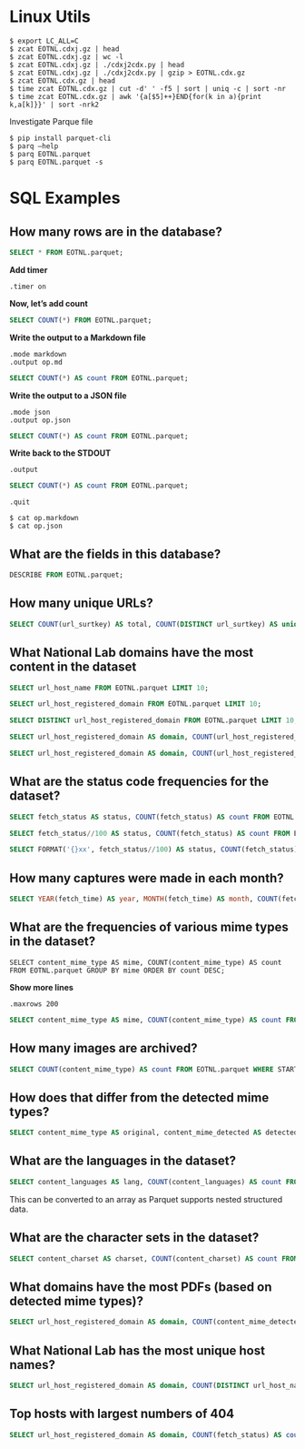 # Linux Utils

```
$ export LC_ALL=C
$ zcat EOTNL.cdxj.gz | head
$ zcat EOTNL.cdxj.gz | wc -l
$ zcat EOTNL.cdxj.gz | ./cdxj2cdx.py | head
$ zcat EOTNL.cdxj.gz | ./cdxj2cdx.py | gzip > EOTNL.cdx.gz
$ zcat EOTNL.cdx.gz | head
$ time zcat EOTNL.cdx.gz | cut -d' ' -f5 | sort | uniq -c | sort -nr
$ time zcat EOTNL.cdx.gz | awk '{a[$5]++}END{for(k in a){print k,a[k]}}' | sort -nrk2
```

Investigate Parque file

```
$ pip install parquet-cli
$ parq –help
$ parq EOTNL.parquet
$ parq EOTNL.parquet -s
```

# SQL Examples

## How many rows are in the database?

```sql
SELECT * FROM EOTNL.parquet;
```

**Add timer**

```
.timer on
```

**Now, let’s add count**

```sql
SELECT COUNT(*) FROM EOTNL.parquet;
```

**Write the output to a Markdown file**

```
.mode markdown
.output op.md
```

```sql
SELECT COUNT(*) AS count FROM EOTNL.parquet;
```

**Write the output to a JSON file**

```
.mode json
.output op.json
```

```sql
SELECT COUNT(*) AS count FROM EOTNL.parquet;
```

**Write back to the STDOUT**

```
.output
```

```sql
SELECT COUNT(*) AS count FROM EOTNL.parquet;
```

```
.quit
```

```
$ cat op.markdown
$ cat op.json
```

## What are the fields in this database?

```sql
DESCRIBE FROM EOTNL.parquet;
```

## How many unique URLs?

```sql
SELECT COUNT(url_surtkey) AS total, COUNT(DISTINCT url_surtkey) AS unique FROM EOTNL.parquet;
```

## What National Lab domains have the most content in the dataset

```sql
SELECT url_host_name FROM EOTNL.parquet LIMIT 10;
```

```sql
SELECT url_host_registered_domain FROM EOTNL.parquet LIMIT 10;
```

```sql
SELECT DISTINCT url_host_registered_domain FROM EOTNL.parquet LIMIT 10;
```

```sql
SELECT url_host_registered_domain AS domain, COUNT(url_host_registered_domain) AS count FROM EOTNL.parquet GROUP BY domain;
```

```sql
SELECT url_host_registered_domain AS domain, COUNT(url_host_registered_domain) AS count FROM EOTNL.parquet GROUP BY domain ORDER BY count DESC;
```

## What are the status code frequencies for the dataset?

```sql
SELECT fetch_status AS status, COUNT(fetch_status) AS count FROM EOTNL.parquet GROUP BY status ORDER BY count DESC;
```

```sql
SELECT fetch_status//100 AS status, COUNT(fetch_status) AS count FROM EOTNL.parquet GROUP BY status;
```

```sql
SELECT FORMAT('{}xx', fetch_status//100) AS status, COUNT(fetch_status) AS count FROM EOTNL.parquet GROUP BY status ORDER BY status;
```

## How many captures were made in each month?

```sql
SELECT YEAR(fetch_time) AS year, MONTH(fetch_time) AS month, COUNT(fetch_time) AS count FROM EOTNL.parquet GROUP BY year, month ORDER BY year, month;
```

## What are the frequencies of various mime types in the dataset?

```
SELECT content_mime_type AS mime, COUNT(content_mime_type) AS count FROM EOTNL.parquet GROUP BY mime ORDER BY count DESC;
```

**Show more lines**

```
.maxrows 200
```

```sql
SELECT content_mime_type AS mime, COUNT(content_mime_type) AS count FROM EOTNL.parquet GROUP BY mime ORDER BY count DESC;
```

## How many images are archived?

```sql
SELECT COUNT(content_mime_type) AS count FROM EOTNL.parquet WHERE STARTS_WITH(content_mime_type, 'image/');
```

## How does that differ from the detected mime types?

```sql
SELECT content_mime_type AS original, content_mime_detected AS detected, COUNT(content_mime_type) AS count FROM EOTNL.parquet WHERE original != detected GROUP BY original, detected ORDER BY count DESC LIMIT 100;
```

## What are the languages in the dataset?

```sql
SELECT content_languages AS lang, COUNT(content_languages) AS count FROM EOTNL.parquet GROUP BY lang ORDER BY count DESC;
```

This can be converted to an array as Parquet supports nested structured data.

## What are the character sets in the dataset?

```sql
SELECT content_charset AS charset, COUNT(content_charset) AS count FROM EOTNL.parquet GROUP BY charset ORDER BY count DESC;
```

## What domains have the most PDFs (based on detected mime types)?

```sql
SELECT url_host_registered_domain AS domain, COUNT(content_mime_detected) AS count FROM EOTNL.parquet WHERE content_mime_detected = 'application/pdf' GROUP BY domain ORDER BY count DESC;
```

## What National Lab has the most unique host names?

```sql
SELECT url_host_registered_domain AS domain, COUNT(DISTINCT url_host_name) AS count FROM EOTNL.parquet GROUP BY domain ORDER BY count DESC;
```

## Top hosts with largest numbers of 404

```sql
SELECT url_host_registered_domain AS domain, COUNT(fetch_status) AS count FROM EOTNL.parquet WHERE fetch_status == 404 GROUP BY domain ORDER BY count DESC;
```
